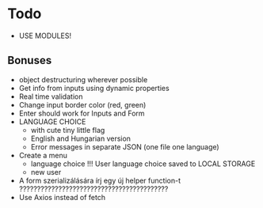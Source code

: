 # Todo

- USE MODULES!

## Bonuses

- object destructuring wherever possible
- Get info from inputs using dynamic properties
- Real time validation
- Change input border color (red, green)
- Enter should work for Inputs and Form
- LANGUAGE CHOICE
  - with cute tiny little flag
  - English and Hungarian version
  - Error messages in separate JSON (one file one language)
- Create a menu
  - language choice !!! User language choice saved to LOCAL STORAGE
  - new user
- A form szerializálására írj egy új helper function-t ??????????????????????????????????????????
- Use Axios instead of fetch
